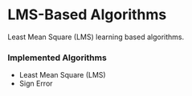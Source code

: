 # LMS-Based Algorithms

Least Mean Square (LMS) learning based algorithms. 

### Implemented Algorithms

- Least Mean Square (LMS)
- Sign Error
